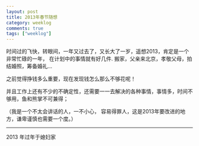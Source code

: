 ```yaml
---
layout: post
title: 2013年春节随想
category: weeklog
comments: true
tags: ["weeklog"]
---
```


时间过的飞快，转眼间，一年又过去了，又长大了一岁，遥想2013，肯定是一个非常忙碌的一年，
在计划中的事情就有好几件. 搬家，父亲来北京，孝敬父母，拍结婚照，筹备婚礼...

之前觉得挣钱多么重要，现在发现钱怎么那么不够花呢！

并且工作上还有不少的不确定性，还需要一一去解决的各种事情，事情多，时间不够用，鱼和熊掌不可兼得；

（我是一个不太会讲话的人，一不小心，
容易得罪人，这是2013年要改进的地方，谦卑谨慎也需要一个度。）

<hr />
    2013 年过年于媳妇家


